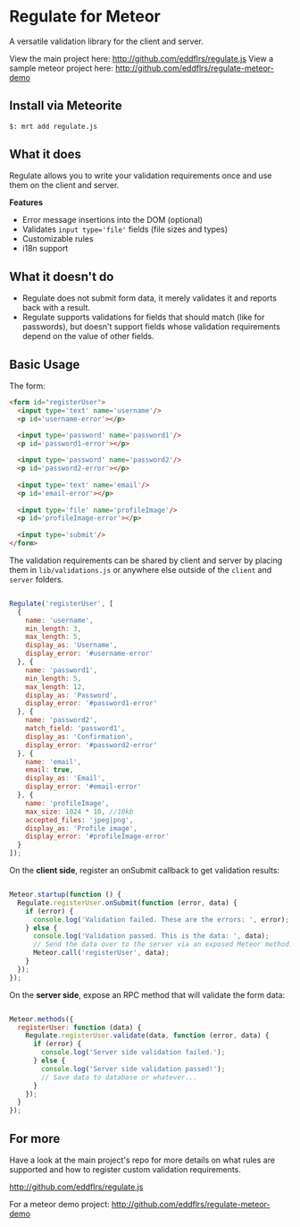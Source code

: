 Regulate for Meteor
===================

A versatile validation library for the client and server.

View the main project here: http://github.com/eddflrs/regulate.js
View a sample meteor project here: http://github.com/eddflrs/regulate-meteor-demo

Install via Meteorite
---------------------

```bash
$: mrt add regulate.js
```

What it does
------------
Regulate allows you to write your validation requirements once and use them on the client and server.

**Features**

* Error message insertions into the DOM (optional)
* Validates `input type='file'` fields (file sizes and types)
* Customizable rules
* i18n support


What it doesn't do
------------------
* Regulate does not submit form data, it merely validates it and reports back with a result.
* Regulate supports validations for fields that should match (like for passwords), but doesn't support
fields whose validation requirements depend on the value of other fields.


Basic Usage
-----------

The form:

```html
<form id="registerUser">
  <input type='text' name='username'/>
  <p id='username-error'></p>

  <input type='password' name='password1'/>
  <p id='password1-error'></p>
  
  <input type='password' name='password2'/>
  <p id='password2-error'></p>
  
  <input type='text' name='email'/>  
  <p id='email-error'></p>
    
  <input type='file' name='profileImage'/>
  <p id='profileImage-error'></p>
  
  <input type='submit'/>
</form>
```

The validation requirements can be shared by client and server by placing them in `lib/validations.js` or anywhere else outside of the `client` and `server` folders.


```js

Regulate('registerUser', [
  {
    name: 'username',
    min_length: 3,
    max_length: 5,
    display_as: 'Username',
    display_error: '#username-error'
  }, {
    name: 'password1',
    min_length: 5,
    max_length: 12,
    display_as: 'Password',
    display_error: '#password1-error'
  }, {
    name: 'password2',
    match_field: 'password1',
    display_as: 'Confirmation',
    display_error: '#password2-error'
  }, {
    name: 'email',
    email: true,
    display_as: 'Email',
    display_error: '#email-error'
  }, {
    name: 'profileImage',
    max_size: 1024 * 10, //10kb
    accepted_files: 'jpeg|png',
    display_as: 'Profile image',
    display_error: '#profileImage-error'
  }
]);

```

On the **client side**, register an onSubmit callback to get validation results:

```js

Meteor.startup(function () {
  Regulate.registerUser.onSubmit(function (error, data) {
    if (error) {
      console.log('Validation failed. These are the errors: ', error);
    } else {
      console.log('Validation passed. This is the data: ', data);
      // Send the data over to the server via an exposed Meteor method:
      Meteor.call('registerUser', data);
    }
  });
});

```

On the **server side**, expose an RPC method that will validate the form data:

```js

Meteor.methods({
  registerUser: function (data) {
    Regulate.registerUser.validate(data, function (error, data) {
      if (error) {
        console.log('Server side validation failed.');
      } else {
        console.log('Server side validation passed!');
        // Save data to database or whatever...
      }
    });
  }
});

```

For more
--------

Have a look at the main project's repo for more details on what rules are supported and how to register custom validation requirements.

http://github.com/eddflrs/regulate.js 

For a meteor demo project: http://github.com/eddflrs/regulate-meteor-demo
